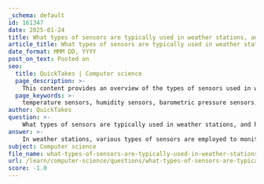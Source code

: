 ```yaml
---
_schema: default
id: 161347
date: 2025-01-24
title: What types of sensors are typically used in weather stations, and how is data collected and processed?
article_title: What types of sensors are typically used in weather stations, and how is data collected and processed?
date_format: MMM DD, YYYY
post_on_text: Posted on
seo:
  title: QuickTakes | Computer science
  page_description: >-
    This content provides an overview of the types of sensors used in weather stations, including temperature, humidity, and pressure sensors, as well as the data collection and processing methods involved in monitoring atmospheric conditions for weather forecasting.
  page_keywords: >-
    temperature sensors, humidity sensors, barometric pressure sensors, anemometers, rain gauges, solar radiation sensors, UV index sensors, data collection, data processing, signal acquisition, data logging, data analysis, visualization, reporting, weather monitoring
author: QuickTakes
question: >-
    What types of sensors are typically used in weather stations, and how is data collected and processed?
answer: >-
    In weather stations, various types of sensors are employed to monitor different atmospheric conditions. The most common sensors used in weather stations include:\n\n1. **Temperature Sensors**: These sensors measure the ambient temperature. The most popular types include:\n   - **Thermocouples**: These sensors can measure a wide range of temperatures, from -184ºC to +2300ºC, making them suitable for extreme conditions.\n   - **Resistance Temperature Detectors (RTDs)**: Known for their accuracy, RTDs are used in applications requiring precise temperature measurements.\n   - **Thermistors**: These are temperature-sensitive resistors that provide high sensitivity and are often used in consumer electronics.\n   - **Semiconductor-based Sensors**: These sensors are integrated into multi-function ICs and are commonly used for their compact size and efficiency.\n\n2. **Humidity Sensors**: These sensors measure the moisture content in the air. Common types include capacitive and resistive humidity sensors.\n\n3. **Barometric Pressure Sensors**: These sensors measure atmospheric pressure, which is crucial for weather forecasting and understanding weather patterns.\n\n4. **Anemometers**: These devices measure wind speed and direction. They can be mechanical (using rotating cups) or electronic (using ultrasonic technology).\n\n5. **Rain Gauges**: These sensors collect and measure the amount of precipitation over a specific period.\n\n6. **Solar Radiation Sensors**: These sensors measure solar energy received at the surface, which is important for understanding solar radiation levels and their effects on weather.\n\n7. **UV Index Sensors**: These sensors measure ultraviolet radiation levels, providing data on potential sun exposure risks.\n\n### Data Collection and Processing\n\nData from these sensors is collected in real-time and processed using the following steps:\n\n1. **Signal Acquisition**: The raw data from the sensors is collected, which may include analog signals that need to be converted to digital format using Analog to Digital Converters (ADCs).\n\n2. **Amplification and Filtering**: The raw signals are often weak and noisy. Amplification is performed using instrumentation amplifiers, and filtering techniques (like low-pass filters) are applied to remove high-frequency noise.\n\n3. **Data Logging**: The processed data is logged into a database or a data logger for further analysis. This can be done using microcontrollers or dedicated weather station software.\n\n4. **Data Analysis**: The collected data is analyzed using statistical methods or algorithms to identify trends, patterns, and anomalies. This analysis can be performed in real-time or post-collection.\n\n5. **Visualization and Reporting**: The processed data is often visualized using graphs and charts, and reports are generated for users, which can include weather forecasts, alerts, and historical data comparisons.\n\n6. **Data Transmission**: In modern weather stations, data is often transmitted wirelessly to central databases or cloud services for remote access and further analysis.\n\nBy utilizing these sensors and processing techniques, weather stations can provide accurate and timely information about atmospheric conditions, which is essential for weather forecasting and climate monitoring.
subject: Computer science
file_name: what-types-of-sensors-are-typically-used-in-weather-stations-and-how-is-data-collected-and-processed.md
url: /learn/computer-science/questions/what-types-of-sensors-are-typically-used-in-weather-stations-and-how-is-data-collected-and-processed
score: -1.0
---
```


&nbsp;
